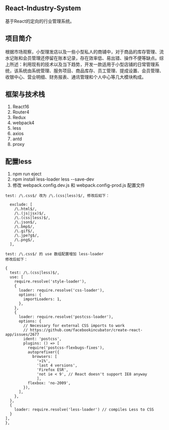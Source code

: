 ## React-Industry-System ##

  基于React的定向的行业管理系统。

## 项目简介

根据市场观察，小型理发店以及一些小型私人的商铺中，对于商品的库存管理、流水记账和会员管理还停留在账本记录，存在效率低、易出错、操作不便等缺点。综上所述：利用现有的技术以及当下趋势，开发一款适用于小型店铺的日常管理系统，该系统由系统管理、服务项目、商品库存、员工管理、提成设置、会员管理、收银中心、营业明细、财务报表、通讯管理和个人中心等几大模块构成。

## 框架与技术栈 ##

1. React16
2. Router4
3. Redux 
4. webpack4 
5. less
6. axios
7. antd
8. proxy


## 配置less ##

1. npm run eject
2. npm install less-loader less --save-dev
3. 修改 webpack.config.dev.js 和 webpack.config-prod.js 配置文件

  ```
  test: /\.css$/ 改为 /\.(css|less)$/, 修改后如下：

    exclude: [
      /\.html$/,
      /\.(js|jsx)$/,
      /\.(css|less)$/,
      /\.json$/,
      /\.bmp$/,
      /\.gif$/,
      /\.jpe?g$/,
      /\.png$/,
    ],
    
  test: /\.css$/ 的 use 数组配置增加 less-loader
  修改后如下：

  {
    test: /\.(css|less)$/,
    use: [
      require.resolve('style-loader'),
      {
        loader: require.resolve('css-loader'),
        options: {
          importLoaders: 1,
        },
      },
      {
        loader: require.resolve('postcss-loader'),
        options: {
          // Necessary for external CSS imports to work
          // https://github.com/facebookincubator/create-react-app/issues/2677
          ident: 'postcss',
          plugins: () => [
            require('postcss-flexbugs-fixes'),
            autoprefixer({
              browsers: [
                '>1%',
                'last 4 versions',
                'Firefox ESR',
                'not ie < 9', // React doesn't support IE8 anyway
                ],
            flexbox: 'no-2009',
          }),
        ],
      },
    },
    {
      loader: require.resolve('less-loader') // compiles Less to CSS
    }
  ],
},
  ```
